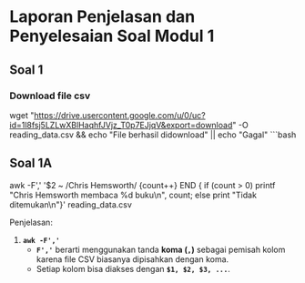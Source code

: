 # Laporan Penjelasan dan Penyelesaian Soal Modul 1
## Soal 1
### Download file csv


wget "https://drive.usercontent.google.com/u/0/uc?id=1l8fsj5LZLwXBlHaqhfJVjz_T0p7EJjqV&export=download" -O reading_data.csv && echo "File berhasil didownload" || echo "Gagal" ```bash

## Soal 1A

awk -F',' '$2 ~ /Chris Hemsworth/ {count++} 
END {
	if (count > 0) 
		printf "Chris Hemsworth membaca %d buku\n", count; 
	else 
		print "Tidak ditemukan\n"}' reading_data.csv

Penjelasan:
1. **`awk -F','`**
    - **`F','`** berarti menggunakan tanda **koma (`,`)** sebagai pemisah kolom karena file CSV biasanya dipisahkan dengan koma.
    - Setiap kolom bisa diakses dengan **`$1, $2, $3, ...`**.

